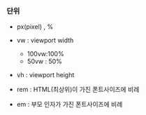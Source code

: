 ### 단위 
- px(pixel) , %

- vw : viewport width
  - 100vw:100%
  - 50vw : 50%
- vh : viewport height

- rem : HTML(최상위)이 가진 폰트사이즈에 비례
- em : 부모 인자가 가진 폰트사이즈에 비례

